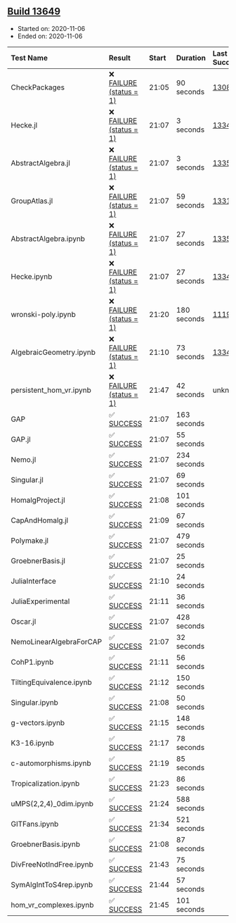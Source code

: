 ## [Build 13649](https://oscarci.mathematik.uni-kl.de/job/oscar/13649/)

* Started on: 2020-11-06
* Ended on: 2020-11-06

| Test Name    | Result | Start | Duration | Last Success | First Failure |
|:-------------|:-------|:------|:---------|:-------------|:--------------|
| CheckPackages | ❌ [FAILURE (status = 1)](https://oscarci.mathematik.uni-kl.de/job/oscar/13649/artifact/logs/build-13649/CheckPackages.log) | 21:05 | 90 seconds | [13085](https://oscarci.mathematik.uni-kl.de/job/oscar/13085/) | [13086](https://oscarci.mathematik.uni-kl.de/job/oscar/13086/) |
| Hecke.jl | ❌ [FAILURE (status = 1)](https://oscarci.mathematik.uni-kl.de/job/oscar/13649/artifact/logs/build-13649/Hecke.jl.log) | 21:07 | 3 seconds | [13341](https://oscarci.mathematik.uni-kl.de/job/oscar/13341/) | [13342](https://oscarci.mathematik.uni-kl.de/job/oscar/13342/) |
| AbstractAlgebra.jl | ❌ [FAILURE (status = 1)](https://oscarci.mathematik.uni-kl.de/job/oscar/13649/artifact/logs/build-13649/AbstractAlgebra.jl.log) | 21:07 | 3 seconds | [13355](https://oscarci.mathematik.uni-kl.de/job/oscar/13355/) | [13356](https://oscarci.mathematik.uni-kl.de/job/oscar/13356/) |
| GroupAtlas.jl | ❌ [FAILURE (status = 1)](https://oscarci.mathematik.uni-kl.de/job/oscar/13649/artifact/logs/build-13649/GroupAtlas.jl.log) | 21:07 | 59 seconds | [13311](https://oscarci.mathematik.uni-kl.de/job/oscar/13311/) | [13312](https://oscarci.mathematik.uni-kl.de/job/oscar/13312/) |
| AbstractAlgebra.ipynb | ❌ [FAILURE (status = 1)](https://oscarci.mathematik.uni-kl.de/job/oscar/13649/artifact/logs/build-13649/AbstractAlgebra.ipynb.log) | 21:07 | 27 seconds | [13355](https://oscarci.mathematik.uni-kl.de/job/oscar/13355/) | [13356](https://oscarci.mathematik.uni-kl.de/job/oscar/13356/) |
| Hecke.ipynb | ❌ [FAILURE (status = 1)](https://oscarci.mathematik.uni-kl.de/job/oscar/13649/artifact/logs/build-13649/Hecke.ipynb.log) | 21:07 | 27 seconds | [13341](https://oscarci.mathematik.uni-kl.de/job/oscar/13341/) | [13342](https://oscarci.mathematik.uni-kl.de/job/oscar/13342/) |
| wronski-poly.ipynb | ❌ [FAILURE (status = 1)](https://oscarci.mathematik.uni-kl.de/job/oscar/13649/artifact/logs/build-13649/wronski-poly.ipynb.log) | 21:20 | 180 seconds | [11192](https://oscarci.mathematik.uni-kl.de/job/oscar/11192/) | [11193](https://oscarci.mathematik.uni-kl.de/job/oscar/11193/) |
| AlgebraicGeometry.ipynb | ❌ [FAILURE (status = 1)](https://oscarci.mathematik.uni-kl.de/job/oscar/13649/artifact/logs/build-13649/AlgebraicGeometry.ipynb.log) | 21:10 | 73 seconds | [13341](https://oscarci.mathematik.uni-kl.de/job/oscar/13341/) | [13342](https://oscarci.mathematik.uni-kl.de/job/oscar/13342/) |
| persistent_hom_vr.ipynb | ❌ [FAILURE (status = 1)](https://oscarci.mathematik.uni-kl.de/job/oscar/13649/artifact/logs/build-13649/persistent_hom_vr.ipynb.log) | 21:47 | 42 seconds | unknown | unknown |
| GAP | ✅ [SUCCESS](https://oscarci.mathematik.uni-kl.de/job/oscar/13649/artifact/logs/build-13649/GAP.log) | 21:07 | 163 seconds |  |  |
| GAP.jl | ✅ [SUCCESS](https://oscarci.mathematik.uni-kl.de/job/oscar/13649/artifact/logs/build-13649/GAP.jl.log) | 21:07 | 55 seconds |  |  |
| Nemo.jl | ✅ [SUCCESS](https://oscarci.mathematik.uni-kl.de/job/oscar/13649/artifact/logs/build-13649/Nemo.jl.log) | 21:07 | 234 seconds |  |  |
| Singular.jl | ✅ [SUCCESS](https://oscarci.mathematik.uni-kl.de/job/oscar/13649/artifact/logs/build-13649/Singular.jl.log) | 21:07 | 69 seconds |  |  |
| HomalgProject.jl | ✅ [SUCCESS](https://oscarci.mathematik.uni-kl.de/job/oscar/13649/artifact/logs/build-13649/HomalgProject.jl.log) | 21:08 | 101 seconds |  |  |
| CapAndHomalg.jl | ✅ [SUCCESS](https://oscarci.mathematik.uni-kl.de/job/oscar/13649/artifact/logs/build-13649/CapAndHomalg.jl.log) | 21:09 | 67 seconds |  |  |
| Polymake.jl | ✅ [SUCCESS](https://oscarci.mathematik.uni-kl.de/job/oscar/13649/artifact/logs/build-13649/Polymake.jl.log) | 21:07 | 479 seconds |  |  |
| GroebnerBasis.jl | ✅ [SUCCESS](https://oscarci.mathematik.uni-kl.de/job/oscar/13649/artifact/logs/build-13649/GroebnerBasis.jl.log) | 21:07 | 25 seconds |  |  |
| JuliaInterface | ✅ [SUCCESS](https://oscarci.mathematik.uni-kl.de/job/oscar/13649/artifact/logs/build-13649/JuliaInterface.log) | 21:10 | 24 seconds |  |  |
| JuliaExperimental | ✅ [SUCCESS](https://oscarci.mathematik.uni-kl.de/job/oscar/13649/artifact/logs/build-13649/JuliaExperimental.log) | 21:11 | 36 seconds |  |  |
| Oscar.jl | ✅ [SUCCESS](https://oscarci.mathematik.uni-kl.de/job/oscar/13649/artifact/logs/build-13649/Oscar.jl.log) | 21:07 | 428 seconds |  |  |
| NemoLinearAlgebraForCAP | ✅ [SUCCESS](https://oscarci.mathematik.uni-kl.de/job/oscar/13649/artifact/logs/build-13649/NemoLinearAlgebraForCAP.log) | 21:07 | 32 seconds |  |  |
| CohP1.ipynb | ✅ [SUCCESS](https://oscarci.mathematik.uni-kl.de/job/oscar/13649/artifact/logs/build-13649/CohP1.ipynb.log) | 21:11 | 56 seconds |  |  |
| TiltingEquivalence.ipynb | ✅ [SUCCESS](https://oscarci.mathematik.uni-kl.de/job/oscar/13649/artifact/logs/build-13649/TiltingEquivalence.ipynb.log) | 21:12 | 150 seconds |  |  |
| Singular.ipynb | ✅ [SUCCESS](https://oscarci.mathematik.uni-kl.de/job/oscar/13649/artifact/logs/build-13649/Singular.ipynb.log) | 21:08 | 50 seconds |  |  |
| g-vectors.ipynb | ✅ [SUCCESS](https://oscarci.mathematik.uni-kl.de/job/oscar/13649/artifact/logs/build-13649/g-vectors.ipynb.log) | 21:15 | 148 seconds |  |  |
| K3-16.ipynb | ✅ [SUCCESS](https://oscarci.mathematik.uni-kl.de/job/oscar/13649/artifact/logs/build-13649/K3-16.ipynb.log) | 21:17 | 78 seconds |  |  |
| c-automorphisms.ipynb | ✅ [SUCCESS](https://oscarci.mathematik.uni-kl.de/job/oscar/13649/artifact/logs/build-13649/c-automorphisms.ipynb.log) | 21:19 | 85 seconds |  |  |
| Tropicalization.ipynb | ✅ [SUCCESS](https://oscarci.mathematik.uni-kl.de/job/oscar/13649/artifact/logs/build-13649/Tropicalization.ipynb.log) | 21:23 | 86 seconds |  |  |
| uMPS(2,2,4)_0dim.ipynb | ✅ [SUCCESS](https://oscarci.mathematik.uni-kl.de/job/oscar/13649/artifact/logs/build-13649/uMPS-2-2-4-_0dim.ipynb.log) | 21:24 | 588 seconds |  |  |
| GITFans.ipynb | ✅ [SUCCESS](https://oscarci.mathematik.uni-kl.de/job/oscar/13649/artifact/logs/build-13649/GITFans.ipynb.log) | 21:34 | 521 seconds |  |  |
| GroebnerBasis.ipynb | ✅ [SUCCESS](https://oscarci.mathematik.uni-kl.de/job/oscar/13649/artifact/logs/build-13649/GroebnerBasis.ipynb.log) | 21:08 | 87 seconds |  |  |
| DivFreeNotIndFree.ipynb | ✅ [SUCCESS](https://oscarci.mathematik.uni-kl.de/job/oscar/13649/artifact/logs/build-13649/DivFreeNotIndFree.ipynb.log) | 21:43 | 75 seconds |  |  |
| SymAlgIntToS4rep.ipynb | ✅ [SUCCESS](https://oscarci.mathematik.uni-kl.de/job/oscar/13649/artifact/logs/build-13649/SymAlgIntToS4rep.ipynb.log) | 21:44 | 57 seconds |  |  |
| hom_vr_complexes.ipynb | ✅ [SUCCESS](https://oscarci.mathematik.uni-kl.de/job/oscar/13649/artifact/logs/build-13649/hom_vr_complexes.ipynb.log) | 21:45 | 101 seconds |  |  |

